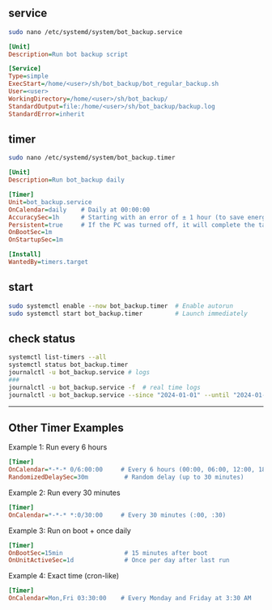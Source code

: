 ## service
```bash
sudo nano /etc/systemd/system/bot_backup.service
```

```ini
[Unit]
Description=Run bot backup script

[Service]
Type=simple
ExecStart=/home/<user>/sh/bot_backup/bot_regular_backup.sh
User=<user>
WorkingDirectory=/home/<user>/sh/bot_backup/
StandardOutput=file:/home/<user>/sh/bot_backup/backup.log
StandardError=inherit

```

## timer
```bash
sudo nano /etc/systemd/system/bot_backup.timer
```

```ini
[Unit]
Description=Run bot_backup daily

[Timer]
Unit=bot_backup.service
OnCalendar=daily    # Daily at 00:00:00
AccuracySec=1h      # Starting with an error of ± 1 hour (to save energy)
Persistent=true     # If the PC was turned off, it will complete the task when turned on.
OnBootSec=1m
OnStartupSec=1m

[Install]
WantedBy=timers.target
```

## start
```bash
sudo systemctl enable --now bot_backup.timer  # Enable autorun
sudo systemctl start bot_backup.timer         # Launch immediately
```

## check status
```bash
systemctl list-timers --all
systemctl status bot_backup.timer
journalctl -u bot_backup.service # logs
###
journalctl -u bot_backup.service -f  # real time logs
journalctl -u bot_backup.service --since "2024-01-01" --until "2024-01-02"
```

---
## Other Timer Examples
Example 1: Run every 6 hours
```ini
[Timer]
OnCalendar=*-*-* 0/6:00:00     # Every 6 hours (00:00, 06:00, 12:00, 18:00)
RandomizedDelaySec=30m          # Random delay (up to 30 minutes)
```

Example 2: Run every 30 minutes
```ini
[Timer]
OnCalendar=*-*-* *:0/30:00     # Every 30 minutes (:00, :30)
```

Example 3: Run on boot + once daily
```ini
[Timer]
OnBootSec=15min                 # 15 minutes after boot
OnUnitActiveSec=1d              # Once per day after last run
```

Example 4: Exact time (cron-like)
```ini
[Timer]
OnCalendar=Mon,Fri 03:30:00    # Every Monday and Friday at 3:30 AM
```

